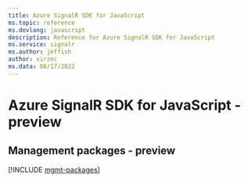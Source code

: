 ```yaml
---
title: Azure SignalR SDK for JavaScript
ms.topic: reference
ms.devlang: javascript
description: Reference for Azure SignalR SDK for JavaScript
ms.service: signalr
ms.author: jeffish
author: xirzec
ms.data: 08/17/2022
---
```

# Azure SignalR SDK for JavaScript - preview

## Management packages - preview
[!INCLUDE [mgmt-packages](signalr-mgmt-index.md)]
